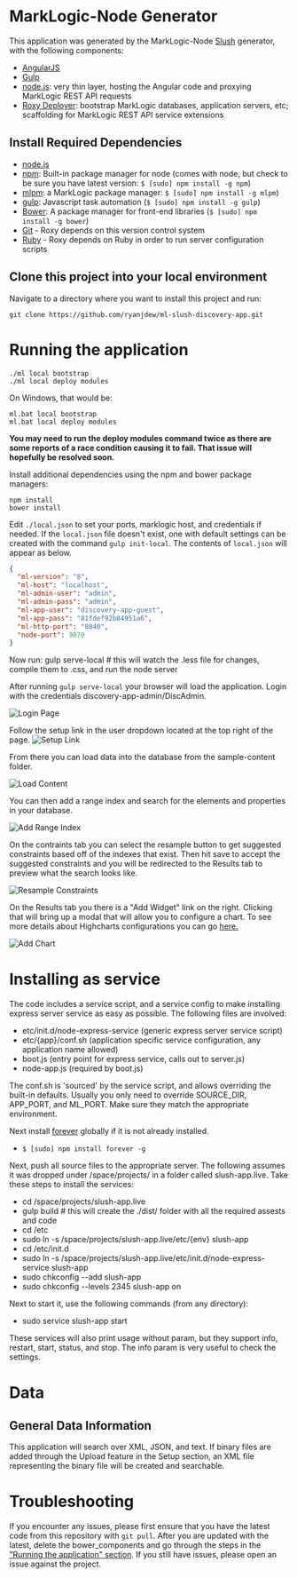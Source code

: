# MarkLogic-Node Generator

This application was generated by the MarkLogic-Node [Slush](https://github.com/klei/slush) generator, with the following components:

- [AngularJS](https://angularjs.org/)
- [Gulp](http://gulpjs.com/)
- [node.js](http://nodejs.org/): very thin layer, hosting the Angular code and proxying MarkLogic REST API requests
- [Roxy Deployer](https://github.com/marklogic/roxy): bootstrap MarkLogic databases, application servers, etc; scaffolding for MarkLogic REST API service extensions

## Install Required Dependencies

- [node.js](http://nodejs.org/download/)
- [npm](https://www.npmjs.com/): Built-in package manager for node (comes with node, but check to be sure you have latest version: `$ [sudo] npm install -g npm`)
- [mlpm](https://github.com/joemfb/mlpm): a MarkLogic package manager: `$ [sudo] npm install -g mlpm`)
- [gulp](http://gulpjs.com/): Javascript task automation (`$ [sudo] npm install -g gulp`)
- [Bower](http://bower.io/): A package manager for front-end libraries (`$ [sudo] npm install -g bower`)
- [Git](https://git-scm.com/) - Roxy depends on this version control system
- [Ruby](https://www.ruby-lang.org/en/documentation/installation/) - Roxy
  depends on Ruby in order to run server configuration scripts

## Clone this project into your local environment
Navigate to a directory where you want to install this project and run:

    git clone https://github.com/ryanjdew/ml-slush-discovery-app.git

# Running the application

    ./ml local bootstrap
    ./ml local deploy modules

On Windows, that would be:

    ml.bat local bootstrap
    ml.bat local deploy modules

**You may need to run the deploy modules command twice as there are some reports of a race condition causing it to fail. That issue will hopefully be resolved soon.**

Install additional dependencies using the npm and bower package managers:

    npm install
    bower install

Edit `./local.json` to set your ports, marklogic host, and credentials if needed. If the `local.json` file doesn't exist, one with default settings can be created with the command `gulp init-local`. The contents of `local.json` will appear as below.

```json
{
  "ml-version": "8",
  "ml-host": "localhost",
  "ml-admin-user": "admin",
  "ml-admin-pass": "admin",
  "ml-app-user": "discovery-app-guest",
  "ml-app-pass": "81fdef92b84951a6",
  "ml-http-port": "8040",
  "node-port": 9070
}
```
Now run:
    gulp serve-local # this will watch the .less file for changes, compile them to .css, and run the node server

After running `gulp serve-local` your browser will load the application. Login with the credentials discovery-app-admin/DiscAdmin.

![Login Page](readme-resources/login.png)

Follow the setup link in the user dropdown located at the top right of the page.
![Setup Link](readme-resources/setup-link.png)

From there you can load data into the database from the sample-content folder.

![Load Content](readme-resources/load-data.png)

You can then add a range index and search for the elements and properties in your database.

![Add Range Index](readme-resources/range-index.png)

On the contraints tab you can select the resample button to get suggested constraints based off of the indexes that exist. Then hit save to accept the suggested constraints and you will be redirected to the Results tab to preview what the search looks like.

![Resample Constraints](readme-resources/resample-constraints.png)

On the Results tab you there is a "Add Widget" link on the right. Clicking that will bring up a modal that will allow you to configure a chart. To see more details about Highcharts configurations you can go [here.](http://www.highcharts.com/docs/chart-concepts/series)

![Add Chart](readme-resources/add-chart.png)

# Installing as service

The code includes a service script, and a service config to make installing express server service as easy as possible. The following files are involved:

- etc/init.d/node-express-service (generic express server service script)
- etc/{app}/conf.sh (application specific service configuration, any application name allowed)
- boot.js (entry point for express service, calls out to server.js)
- node-app.js (required by boot.js)

The conf.sh is 'sourced' by the service script, and allows overriding the built-in defaults. Usually you only need to override SOURCE\_DIR, APP\_PORT, and ML\_PORT. Make sure they match the appropriate environment.

Next install [forever](https://www.npmjs.com/package/forever) globally if it is not already installed.

- `$ [sudo] npm install forever -g`

Next, push all source files to the appropriate server. The following assumes it was dropped under /space/projects/ in a folder called slush-app.live. Take these steps to install the services:

- cd /space/projects/slush-app.live
- gulp build # this will create the ./dist/ folder with all the required assests and code
- cd /etc
- sudo ln -s /space/projects/slush-app.live/etc/{env} slush-app
- cd /etc/init.d
- sudo ln -s /space/projects/slush-app.live/etc/init.d/node-express-service slush-app
- sudo chkconfig --add slush-app
- sudo chkconfig --levels 2345 slush-app on

Next to start it, use the following commands (from any directory):

- sudo service slush-app start

These services will also print usage without param, but they support info, restart, start, status, and stop. The info param is very useful to check the settings.

# Data

## General Data Information

This application will search over XML, JSON, and text. If binary files are added through the Upload feature in the Setup section, an XML file representing the binary file will be created and searchable.

# Troubleshooting

If you encounter any issues, please first ensure that you have the latest code from this repository with `git pull`. After you are updated with the latest, delete the bower_components and go through the steps in the ["Running the application" section](#running-the-application). If you still have issues, please open an issue against the project.
